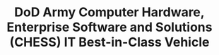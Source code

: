 ---
highlight: "false" 
title: "DoD Army Computer Hardware, Enterprise Software and Solutions (CHESS) IT Best-in-Class Vehicle"
description: "CHESS provides architecturally sound standards and policy-compliant IT enterprise solutions from more than 20 prime industry IT providers to all Army activities and organizations."
url-link: "https://www.eis.army.mil/programs/chess"
type: "HTML"
gov-only: "false"
is-external: "true"
publication-date: "May 01, 2023"
reading-time: "5"
resource-type: "information-slick"
filter: "contract-solutions"
audience: "contracts-acquisitions"
branded-offerings: "acquisition-policy-it-category"
---